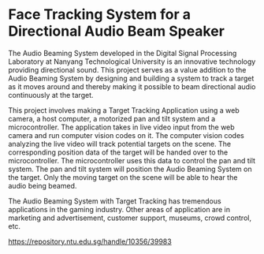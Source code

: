 # Face Tracking System for a Directional Audio Beam Speaker

The Audio Beaming System developed in the Digital Signal Processing Laboratory at Nanyang Technological University is an innovative technology providing directional sound. This project serves as a value addition to the Audio Beaming System by designing and building a system to track a target as it moves around and thereby making it possible to beam directional audio continuously at the target.
 
 This project involves making a Target Tracking Application using a web camera, a host computer, a motorized pan and tilt system and a microcontroller. The application takes in live video input from the web camera and run computer vision codes on it. The computer vision codes analyzing the live video will track potential targets on the scene. The corresponding position data of the target will be handed over to the microcontroller. The microcontroller uses this data to control the pan and tilt system. The pan and tilt system will position the Audio Beaming System on the target. Only the moving target on the scene will be able to hear the audio being beamed.
 
 The Audio Beaming System with Target Tracking has tremendous applications in the gaming industry. Other areas of application are in marketing and advertisement, customer support, museums, crowd control, etc.

 https://repository.ntu.edu.sg/handle/10356/39983
